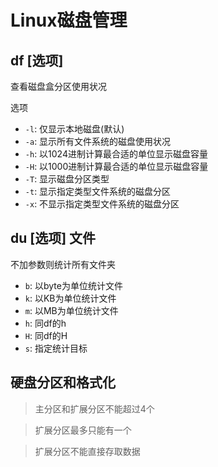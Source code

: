 # Linux磁盘管理

## df [选项]
查看磁盘盒分区使用状况

选项
* `-l`: 仅显示本地磁盘(默认)
* `-a`: 显示所有文件系统的磁盘使用状况
* `-h`: 以1024进制计算最合适的单位显示磁盘容量
* `-H`: 以1000进制计算最合适的单位显示磁盘容量
* `-T`: 显示磁盘分区类型
* `-t`: 显示指定类型文件系统的磁盘分区
* `-x`: 不显示指定类型文件系统的磁盘分区

## du [选项] 文件
不加参数则统计所有文件夹
* `b`: 以byte为单位统计文件
* `k`: 以KB为单位统计文件
* `m`: 以MB为单位统计文件
* `h`: 同df的h
* `H`: 同df的H 
* `s`: 指定统计目标

## 硬盘分区和格式化
> 主分区和扩展分区不能超过4个

> 扩展分区最多只能有一个

> 扩展分区不能直接存取数据